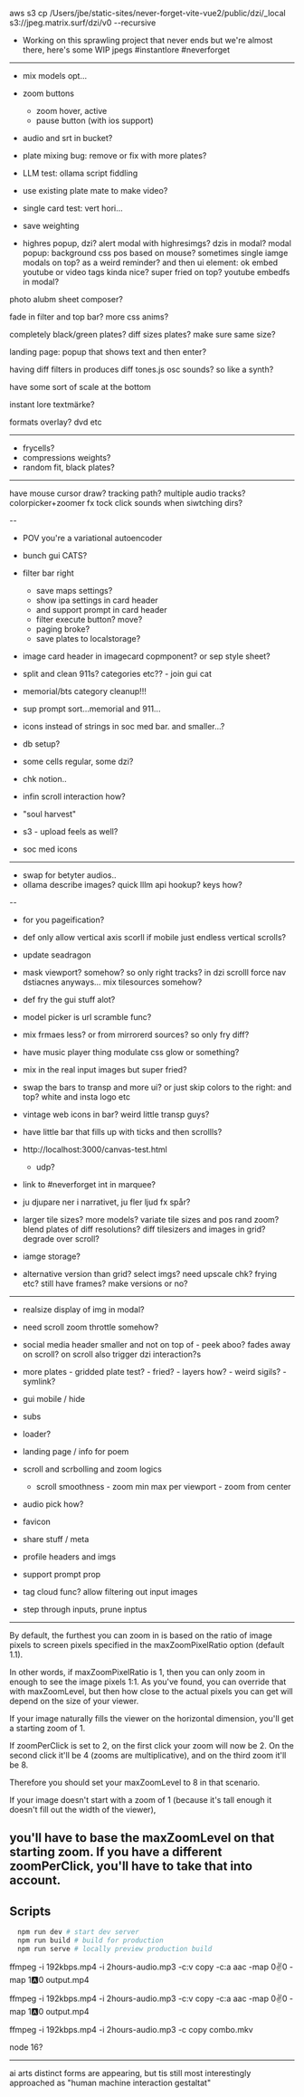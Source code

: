 aws s3 cp /Users/jbe/static-sites/never-forget-vite-vue2/public/dzi/\_local s3://jpeg.matrix.surf/dzi/v0 --recursive

- Working on this sprawling project that never ends but we're almost there, here's some WIP jpegs #instantlore #neverforget

---

- mix models opt...

- zoom buttons

  - zoom hover, active
  - pause button (with ios support)

- audio and srt in bucket?
- plate mixing bug: remove or fix with more plates?

- LLM test: ollama script fiddling

- use existing plate mate to make video?

- single card test: vert hori...

- save weighting

- highres popup, dzi? alert modal with highresimgs? dzis in modal? modal popup: background css pos based on mouse? sometimes single iamge modals on top? as a weird reminder? and then ui element: ok embed youtube or video tags kinda nice? super fried on top? youtube embedfs in modal?

photo alubm sheet composer?

fade in filter and top bar? more css anims?

completely black/green plates? diff sizes plates? make sure same size?

landing page: popup that shows text and then enter?

having diff filters in produces diff tones.js osc sounds? so like a synth?

have some sort of scale at the bottom

instant lore textmärke?

formats overlay? dvd etc

---

- frycells?
- compressions weights?
- random fit, black plates?

---

have mouse cursor draw? tracking path? multiple audio tracks? colorpicker+zoomer fx tock click sounds when siwtching dirs?

--

- POV you're a variational autoencoder

- bunch gui CATS?

- filter bar right

  - save maps settings?
  - show ipa settings in card header
  - and support prompt in card header
  - filter execute button? move?
  - paging broke?
  - save plates to localstorage?

- image card header in imagecard copmponent? or sep style sheet?
- split and clean 911s? categories etc?? - join gui cat

- memorial/bts category cleanup!!!
- sup prompt sort...memorial and 911...

- icons instead of strings in soc med bar. and smaller...?
- db setup?

- some cells regular, some dzi?

- chk notion..

- infin scroll interaction how?
- "soul harvest"

- s3 - upload feels as well?

- soc med icons

---

- swap for betyter audios..
- ollama describe images? quick lllm api hookup? keys how?

--

- for you pageification?

- def only allow vertical axis scorll if mobile just endless vertical scrolls?
- update seadragon

- mask viewport? somehow? so only right tracks? in dzi scrolll force nav dstiacnes anyways... mix tilesources somehow?
- def fry the gui stuff alot?

- model picker is url scramble func?
- mix frmaes less? or from mirrorerd sources? so only fry diff?

- have music player thing modulate css glow or something?
- mix in the real input images but super fried?

- swap the bars to transp and more ui? or just skip colors to the right: and top? white and insta logo etc

- vintage web icons in bar? weird little transp guys?
- have little bar that fills up with ticks and then scrollls?

- http://localhost:3000/canvas-test.html

  - udp?

- link to #neverforget int in marquee?

- ju djupare ner i narrativet, ju fler ljud fx spår?

- larger tile sizes? more models? variate tile sizes and pos rand zoom? blend plates of diff resolutions? diff tilesizers and images in grid? degrade over scroll?

- iamge storage?

- alternative version than grid? select imgs? need upscale chk? frying etc? still have frames? make versions or no?

---

- realsize display of img in modal?

- need scroll zoom throttle somehow?

- social media header smaller and not on top of - peek aboo? fades away on scroll? on scroll also trigger dzi interaction?s

- more plates - gridded plate test? - fried? - layers how? - weird sigils? - symlink?

- gui mobile / hide

- subs
- loader?

- landing page / info for poem

- scroll and scrbolling and zoom logics

  - scroll smoothness - zoom min max per viewport - zoom from center

- audio pick how?

- favicon
- share stuff / meta
- profile headers and imgs
- support prompt prop

- tag cloud func? allow filtering out input images
- step through inputs, prune inptus

---

By default, the furthest you can zoom in is based on the ratio of image pixels to screen pixels specified in the maxZoomPixelRatio option (default 1.1).

In other words, if maxZoomPixelRatio is 1, then you can only zoom in enough to see the image pixels 1:1. As you've found, you can override that with maxZoomLevel, but then how close to the actual pixels you can get will depend on the size of your viewer.

If your image naturally fills the viewer on the horizontal dimension, you'll get a starting zoom of 1.

If zoomPerClick is set to 2, on the first click your zoom will now be 2. On the second click it'll be 4 (zooms are multiplicative), and on the third zoom it'll be 8.

Therefore you should set your maxZoomLevel to 8 in that scenario.

If your image doesn't start with a zoom of 1 (because it's tall enough it doesn't fill out the width of the viewer),

## you'll have to base the maxZoomLevel on that starting zoom. If you have a different zoomPerClick, you'll have to take that into account.

## Scripts

```bash
  npm run dev # start dev server
  npm run build # build for production
  npm run serve # locally preview production build
```

ffmpeg -i 192kbps.mp4 -i 2hours-audio.mp3 -c:v copy -c:a aac -map 0:v:0 -map 1:a:0 output.mp4

ffmpeg -i 192kbps.mp4 -i 2hours-audio.mp3 -c:v copy -c:a aac -map 0:v:0 -map 1:a:0 output.mp4

ffmpeg -i 192kbps.mp4 -i 2hours-audio.mp3 -c copy combo.mkv

node 16?

---

ai arts distinct forms are appearing, but tis still most interestingly approached as "human machine interaction gestaltat"
